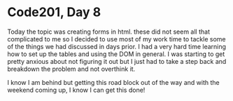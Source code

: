 <h1>Code201, Day 8</h1>
  <p>
    Today the topic was creating forms in html.
    these did not seem all that complicated to me so I decided to use most of my work time to tackle some of the things we had discussed in days prior.
    I had a very hard time learning how to set up the tables and using the DOM in general.
    I was starting to get pretty anxious about not figuring it out but I just had to take a step back and breakdown the problem and not overthink it.
    </p>
    <p>
      I know I am behind but getting this road block out of the way and with the weekend coming up, I know I can get this done!
    </p>
